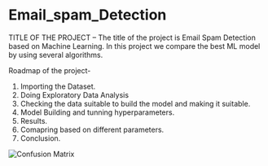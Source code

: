# Email_spam_Detection

TITLE OF THE PROJECT – The title of the project is Email Spam Detection based on Machine Learning. In this project we compare the best ML model by using several algorithms.



Roadmap of the project- 

1. Importing the Dataset.
2. Doing Exploratory Data Analysis
3. Checking the data suitable to build the model and making it suitable.
4. Model Building and tunning hyperparameters.
5. Results.
6. Comapring based on different parameters.
7. Conclusion.


![Confusion Matrix](C:\Users\shan2\Pictures\Screenshots\Comparision_Table.png)





